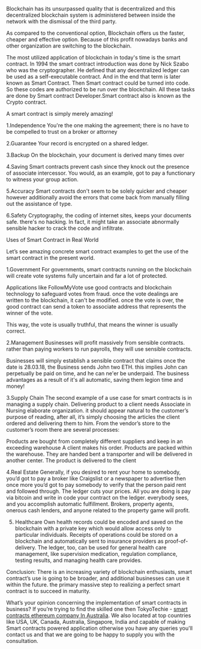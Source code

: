 Blockchain has its unsurpassed quality that is decentralized and this decentralized blockchain system is administered between inside the network with the dismissal of the third party.




As compared to the conventional option, Blockchain offers us the faster, cheaper and effective option. Because of this profit nowadays banks and other organization are switching to the blockchain.

The most utilized application of blockchain in today's time is the smart contract. In 1994 the smart contract introduction was done by Nick Szabo who was the cryptographer. He defined that any decentralized ledger can be used as a self-executable contract. And in the end that term is later known as Smart Contract. Then Smart contract could be turned into code. So these codes are authorized to be run over the blockchain. All these tasks are done by Smart contract Developer.Smart contract also is known as the Crypto contract.

A smart contract is simply merely amazing!

1.Independence
You're the one making the agreement; there is no have to be compelled to trust on a broker or attorney

2.Guarantee 
Your record is encrypted on a shared ledger.

3.Backup
On the blockchain, your document is derived many times over

4.Saving
Smart contracts prevent cash since they knock out the presence of associate intercessor. You would, as an example, got to pay a functionary to witness your group action.

5.Accuracy
Smart contracts don't seem to be solely quicker and cheaper however additionally avoid the errors that come back from manually filling out the assistance of type.

6.Safety 
Cryptography, the coding of internet sites, keeps your documents safe. there's no hacking. In fact, it might take an associate abnormally sensible hacker to crack the code and infiltrate.


Uses of Smart Contract in Real World 

Let’s see amazing concrete smart contract examples to get the use of the smart contract in the present world.

1.Government
For governments, smart contracts running on the blockchain will create vote systems fully uncertain and far a lot of protected.

Applications like FollowMyVote use good contracts and blockchain technology to safeguard votes from fraud. once the vote dealings are written to the blockchain, it can't be modified. once the vote is over, the good contract can send a token to associate address that represents the winner of the vote.

This way, the vote is usually truthful, that means the winner is usually correct.

2.Management
Businesses will profit massively from sensible contracts. rather than paying workers to run payrolls, they will use sensible contracts.

Businesses will simply establish a sensible contract that claims once the date is 28.03.18, the Business sends John two ETH. this implies John can perpetually be paid on time, and he can ne'er be underpaid. The business advantages as a result of it's all automatic, saving them legion time and money!

3.Supply Chain
The second example of a use case for smart contracts is in managing a supply chain. Delivering product to a client needs Associate in Nursing elaborate organization. it should appear natural to the customer’s purpose of reading, after all, it’s simply choosing the articles the client ordered and delivering them to him. From the vendor’s store to the customer’s room there are several processes:

Products are bought from completely different suppliers and keep in an exceeding warehouse
A client makes his order.
Products are packed within the warehouse.
They are handed bent a transporter and will be delivered in another center.
The product is delivered to the client


4.Real Estate
Generally, if you desired to rent your home to somebody, you’d got to pay a broker like Craigslist or a newspaper to advertise then once more you’d got to pay somebody to verify that the person paid rent and followed through. The ledger cuts your prices. All you are doing is pay via bitcoin and write in code your contract on the ledger. everybody sees, and you accomplish automatic fulfillment. Brokers, property agents, onerous cash lenders, and anyone related to the property game will profit.

5. Healthcare
Own health records could be encoded and saved on the blockchain with a private key which would allow access only to particular individuals.
Receipts of operations could be stored on a blockchain and automatically sent to insurance providers as proof-of-delivery. The ledger, too, can be used for general health care management, like supervision medication, regulation compliance, testing results, and managing health care provides.







Conclusion:
There is an increasing variety of blockchain enthusiasts, smart contract’s use is going to be broader, and additional businesses can use it within the future. the primary massive step to realizing a perfect smart contract is to succeed in maturity.

What’s your opinion concerning the implementation of smart contracts in business? If you’re trying to find the skilled one then TokyoTechie - [smart contracts ethereum company In Australia](https://tokyotechie.com/smart-contract-development-company/). We also located at top countries like USA, UK, Canada, Australia, Singapore, India and capable of making Smart contracts powered application otherwise you have any queries you'll contact us and that we are going to be happy to supply you with the consultation.